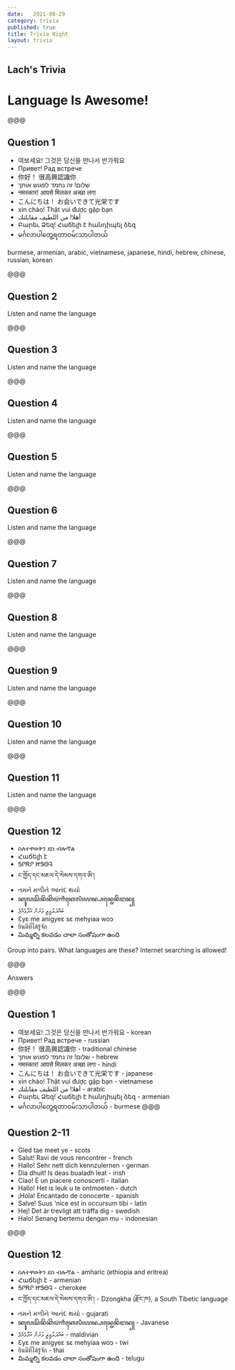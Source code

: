 ```yaml
---
date:   2021-08-29
category: trivia
published: true
title: Trivia Night
layout: trivia
---
```


## Lach's Trivia
# Language Is Awesome!

@@@

## Question 1

* 여보세요! 그것은 당신을 만나서 반가워요
* Привет! Рад встрече
* 你好！ 很高興認識你
* שלום! זה נחמד לפגוש אותך
* नमस्कार! आपसे मिलकर अच्छा लगा
* こんにちは！ お会いできて光栄です
* xin chào! Thật vui được gặp bạn
* أهلا! من اللطيف مقابلتك
* Բարեւ Ձեզ! Հաճելի է հանդիպել ձեզ
* မင်္ဂလာပါတွေ့ရတာဝမ်းသာပါတယ်

<div class="answer">burmese, armenian, arabic, vietnamese, japanese, hindi, hebrew, chinese, russian, korean</div>

@@@

## Question 2

Listen and name the language

@@@

## Question 3

Listen and name the language

@@@

## Question 4

Listen and name the language

@@@

## Question 5

Listen and name the language

@@@

## Question 6

Listen and name the language

@@@

## Question 7

Listen and name the language

@@@

## Question 8

Listen and name the language

@@@

## Question 9

Listen and name the language

@@@

## Question 10

Listen and name the language

@@@

## Question 11

Listen and name the language

@@@

## Question 12

* ስለተዋወቅን ደስ ብሎኛል
* Հաճելի է
* ᎦᎵᎡᎵ ᏥᏕᎾᎸ
* ང་ཁྱོད་དང་མཇལ་དེ་སེམས་དགའ་ཨི་།
* તમને મળીને આનંદ થયો
* ꦏꦸꦭꦱꦼꦤꦼꦁꦏꦼꦥꦁꦒꦶꦃꦏꦭꦶꦪꦤ꧀ꦥꦤ꧀ꦗꦺꦤꦼꦁꦔꦤ꧀
* ބައްދަލުވީތީ ވަރަށް އުފާވެއްޖެ
* Ɛyɛ me anigyeɛ sɛ mehyiaa woɔ
* ยินดีที่ได้รู้จัก
* మిమ్మల్ని కలవడం చాలా సంతోషంగా ఉంది

<div class="answer">
Group into pairs. What languages are these? Internet searching is allowed!
</div>

@@@

Answers

@@@

## Question 1
* 여보세요! 그것은 당신을 만나서 반가워요 - <span class="answer">korean</span>
* Привет! Рад встрече - <span class="answer">russian</span>
* 你好！ 很高興認識你 - <span class="answer">traditional chinese</span>
* שלום! זה נחמד לפגוש אותך - <span class="answer">hebrew</span>
* नमस्कार! आपसे मिलकर अच्छा लगा - <span class="answer">hindi</span>
* こんにちは！ お会いできて光栄です - <span class="answer">japanese</span>
* xin chào! Thật vui được gặp bạn - <span class="answer">vietnamese</span>
* أهلا! من اللطيف مقابلتك - <span class="answer">arabic</span>
* Բարեւ Ձեզ! Հաճելի է հանդիպել ձեզ - <span class="answer">armenian</span>
* မင်္ဂလာပါတွေ့ရတာဝမ်းသာပါတယ် - <span class="answer">burmese</span>
@@@

## Question 2-11

* Gled tae meet ye - <span class="answer">scots</span>
* Salut! Ravi de vous rencontrer - <span class="answer">french</span>
* Hallo! Sehr nett dich kennzulernen - <span class="answer">german</span>
* Dia dhuit! Is deas bualadh leat - <span class="answer">irish</span>
* Ciao! È un piacere conoscerti - <span class="answer">italian</span>
* Hallo! Het is leuk u te ontmoeten - <span class="answer">dutch</span>
* ¡Hola! Encantado de conocerte - <span class="answer">spanish</span>
* Salve! Suus 'nice est in occursum tibi - <span class="answer">latin</span>
* Hej! Det är trevligt att träffa dig - <span class="answer">swedish</span>
* Halo! Senang bertemu dengan mu - <span class="answer">indonesian</span>

@@@

## Question 12

* ስለተዋወቅን ደስ ብሎኛል - <span class="answer">amharic (ethiopia and eritrea)</span>
* Հաճելի է - <span class="answer">armenian</span>
* ᎦᎵᎡᎵ ᏥᏕᎾᎸ  - <span class="answer">cherokee</span>
* ང་ཁྱོད་དང་མཇལ་དེ་སེམས་དགའ་ཨི་། - <span class="answer">Dzongkha (རྫོང་ཁ), a South Tibetic language</span>
* તમને મળીને આનંદ થયો - <span class="answer">gujarati</span>
* ꦏꦸꦭꦱꦼꦤꦼꦁꦏꦼꦥꦁꦒꦶꦃꦏꦭꦶꦪꦤ꧀ꦥꦤ꧀ꦗꦺꦤꦼꦁꦔꦤ꧀ - <span class="answer">Javanese</span>
* ބައްދަލުވީތީ ވަރަށް އުފާވެއްޖެ - <span class="answer">maldivian</span>
* Ɛyɛ me anigyeɛ sɛ mehyiaa woɔ - <span class="answer">twi</span>
* ยินดีที่ได้รู้จัก - <span class="answer">thai</span>
* మిమ్మల్ని కలవడం చాలా సంతోషంగా ఉంది - <span class="answer">telugu</span>

